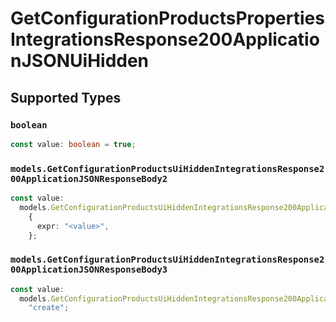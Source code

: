 # GetConfigurationProductsPropertiesIntegrationsResponse200ApplicationJSONUiHidden


## Supported Types

### `boolean`

```typescript
const value: boolean = true;
```

### `models.GetConfigurationProductsUiHiddenIntegrationsResponse200ApplicationJSONResponseBody2`

```typescript
const value:
  models.GetConfigurationProductsUiHiddenIntegrationsResponse200ApplicationJSONResponseBody2 =
    {
      expr: "<value>",
    };
```

### `models.GetConfigurationProductsUiHiddenIntegrationsResponse200ApplicationJSONResponseBody3`

```typescript
const value:
  models.GetConfigurationProductsUiHiddenIntegrationsResponse200ApplicationJSONResponseBody3 =
    "create";
```

